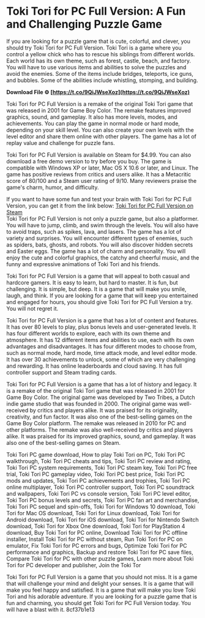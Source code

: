 
 
# Toki Tori for PC Full Version: A Fun and Challenging Puzzle Game
 
If you are looking for a puzzle game that is cute, colorful, and clever, you should try Toki Tori for PC Full Version. Toki Tori is a game where you control a yellow chick who has to rescue his siblings from different worlds. Each world has its own theme, such as forest, castle, beach, and factory. You will have to use various items and abilities to solve the puzzles and avoid the enemies. Some of the items include bridges, teleports, ice guns, and bubbles. Some of the abilities include whistling, stomping, and building.
 
**Download File ⚙ [https://t.co/9QiJWseXoz](https://t.co/9QiJWseXoz)**


 
Toki Tori for PC Full Version is a remake of the original Toki Tori game that was released in 2001 for Game Boy Color. The remake features improved graphics, sound, and gameplay. It also has more levels, modes, and achievements. You can play the game in normal mode or hard mode, depending on your skill level. You can also create your own levels with the level editor and share them online with other players. The game has a lot of replay value and challenge for puzzle fans.
 
Toki Tori for PC Full Version is available on Steam for $4.99. You can also download a free demo version to try before you buy. The game is compatible with Windows XP or later, Mac OS X 10.6 or later, and Linux. The game has positive reviews from critics and users alike. It has a Metacritic score of 80/100 and a Steam user rating of 9/10. Many reviewers praise the game's charm, humor, and difficulty.
 
If you want to have some fun and test your brain with Toki Tori for PC Full Version, you can get it from the link below:
 [Toki Tori for PC Full Version on Steam](https://store.steampowered.com/app/38700/Toki_Tori/)  
Toki Tori for PC Full Version is not only a puzzle game, but also a platformer. You will have to jump, climb, and swim through the levels. You will also have to avoid traps, such as spikes, lava, and lasers. The game has a lot of variety and surprises. You will encounter different types of enemies, such as spiders, bats, ghosts, and robots. You will also discover hidden secrets and Easter eggs. The game has a lot of charm and personality. You will enjoy the cute and colorful graphics, the catchy and cheerful music, and the funny and expressive animations of Toki Tori and his friends.
 
Toki Tori for PC Full Version is a game that will appeal to both casual and hardcore gamers. It is easy to learn, but hard to master. It is fun, but challenging. It is simple, but deep. It is a game that will make you smile, laugh, and think. If you are looking for a game that will keep you entertained and engaged for hours, you should give Toki Tori for PC Full Version a try. You will not regret it.
  
Toki Tori for PC Full Version is a game that has a lot of content and features. It has over 80 levels to play, plus bonus levels and user-generated levels. It has four different worlds to explore, each with its own theme and atmosphere. It has 12 different items and abilities to use, each with its own advantages and disadvantages. It has four different modes to choose from, such as normal mode, hard mode, time attack mode, and level editor mode. It has over 30 achievements to unlock, some of which are very challenging and rewarding. It has online leaderboards and cloud saving. It has full controller support and Steam trading cards.
 
Toki Tori for PC Full Version is a game that has a lot of history and legacy. It is a remake of the original Toki Tori game that was released in 2001 for Game Boy Color. The original game was developed by Two Tribes, a Dutch indie game studio that was founded in 2000. The original game was well-received by critics and players alike. It was praised for its originality, creativity, and fun factor. It was also one of the best-selling games on the Game Boy Color platform. The remake was released in 2010 for PC and other platforms. The remake was also well-received by critics and players alike. It was praised for its improved graphics, sound, and gameplay. It was also one of the best-selling games on Steam.
 
Toki Tori PC game download,  How to play Toki Tori on PC,  Toki Tori PC walkthrough,  Toki Tori PC cheats and tips,  Toki Tori PC review and rating,  Toki Tori PC system requirements,  Toki Tori PC steam key,  Toki Tori PC free trial,  Toki Tori PC gameplay video,  Toki Tori PC best price,  Toki Tori PC mods and updates,  Toki Tori PC achievements and trophies,  Toki Tori PC online multiplayer,  Toki Tori PC controller support,  Toki Tori PC soundtrack and wallpapers,  Toki Tori PC vs console version,  Toki Tori PC level editor,  Toki Tori PC bonus levels and secrets,  Toki Tori PC fan art and merchandise,  Toki Tori PC sequel and spin-offs,  Toki Tori for Windows 10 download,  Toki Tori for Mac OS download,  Toki Tori for Linux download,  Toki Tori for Android download,  Toki Tori for iOS download,  Toki Tori for Nintendo Switch download,  Toki Tori for Xbox One download,  Toki Tori for PlayStation 4 download,  Buy Toki Tori for PC online,  Download Toki Tori for PC offline installer,  Install Toki Tori for PC without steam,  Run Toki Tori for PC on emulator,  Fix Toki Tori for PC errors and bugs,  Optimize Toki Tori for PC performance and graphics,  Backup and restore Toki Tori for PC save files,  Compare Toki Tori for PC with other puzzle games,  Learn more about Toki Tori for PC developer and publisher,  Join the Toki Tor
 
Toki Tori for PC Full Version is a game that you should not miss. It is a game that will challenge your mind and delight your senses. It is a game that will make you feel happy and satisfied. It is a game that will make you love Toki Tori and his adorable adventure. If you are looking for a puzzle game that is fun and charming, you should get Toki Tori for PC Full Version today. You will have a blast with it.
 8cf37b1e13
 
